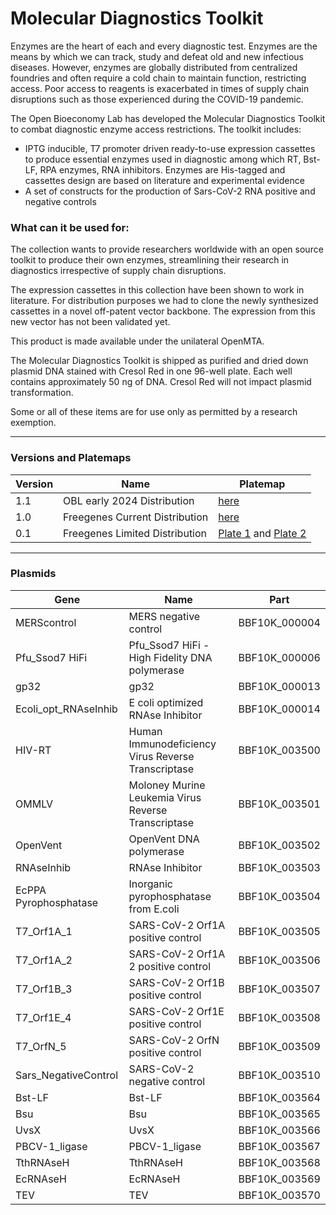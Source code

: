 # Molecular Diagnostics Toolkit

Enzymes are the heart of each and every diagnostic test. Enzymes are the means by which we can track, study and defeat old and new infectious diseases.
However, enzymes are globally distributed from centralized foundries and often require a cold chain to maintain function, restricting access.
Poor access to reagents is exacerbated in times of supply chain disruptions such as those experienced during the COVID-19 pandemic.

The Open Bioeconomy Lab has developed the Molecular Diagnostics Toolkit to combat diagnostic enzyme access restrictions. The toolkit includes:

- IPTG inducible, T7 promoter driven ready-to-use expression cassettes to produce essential enzymes used in diagnostic among which RT, Bst-LF, RPA enzymes, RNA inhibitors.
Enzymes are His-tagged and cassettes design are based on literature and experimental evidence
- A set of constructs for the production of Sars-CoV-2 RNA positive and negative controls

### What can it be used for:

The collection wants to provide researchers worldwide with an open source toolkit to produce their own enzymes, streamlining their research in
diagnostics irrespective of supply chain disruptions.

The expression cassettes in this collection have been shown to work in literature. For distribution purposes we had to clone the newly synthesized
cassettes in a novel off-patent vector backbone. The expression from this new vector has not been validated yet.

This product is made available under the unilateral OpenMTA. 

The Molecular Diagnostics Toolkit is shipped as purified and dried down plasmid DNA stained with Cresol Red in one 96-well plate. Each well contains approximately 50 ng of DNA. Cresol Red will not impact plasmid transformation.

Some or all of these items are for use only as permitted by a research exemption.

---

### Versions and Platemaps

|Version|Name|Platemap|
|---|---|---|
|1.1|OBL early 2024 Distribution|[here](https://github.com/Reclone-org/Open-DNA-Collections/blob/main/Molecular%20Diagnostics%20Toolkit/Platemaps/MDT-v1_1.csv)
|1.0|Freegenes Current Distribution|[here](https://github.com/Reclone-org/Open-DNA-Collections/tree/main/Molecular%20Diagnostics%20Toolkit/Platemaps/MDT-v1_0.csv)|
|0.1|Freegenes Limited Distribution|[Plate 1](https://github.com/Reclone-org/Open-DNA-Collections/tree/main/Molecular%20Diagnostics%20Toolkit/Platemaps/MDT-v0_1-1.csv) and [Plate 2](https://github.com/Reclone-org/Open-DNA-Collections/tree/main/Molecular%20Diagnostics%20Toolkit/Platemaps/MDT-v0_1-2.csv)|

---

### Plasmids

|Gene|Name|Part|
|---|---|---|
| MERScontrol | MERS negative control | BBF10K_000004 |
| Pfu_Ssod7 HiFi | Pfu_Ssod7 HiFi - High Fidelity DNA polymerase | BBF10K_000006 |
| gp32 | gp32 | BBF10K_000013 |
| Ecoli_opt_RNAseInhib | E coli optimized RNAse Inhibitor | BBF10K_000014 |
| HIV-RT | Human Immunodeficiency Virus Reverse Transcriptase | BBF10K_003500 |
| OMMLV | Moloney Murine Leukemia Virus Reverse Transcriptase | BBF10K_003501 |
| OpenVent | OpenVent DNA polymerase | BBF10K_003502 |
| RNAseInhib | RNAse Inhibitor | BBF10K_003503 |
| EcPPA Pyrophosphatase | Inorganic pyrophosphatase from E.coli | BBF10K_003504 |
| T7_Orf1A_1 | SARS-CoV-2 Orf1A positive control | BBF10K_003505 |
| T7_Orf1A_2 | SARS-CoV-2 Orf1A 2 positive control | BBF10K_003506 |
| T7_Orf1B_3 | SARS-CoV-2 Orf1B positive control | BBF10K_003507 |
| T7_Orf1E_4 | SARS-CoV-2 Orf1E positive control | BBF10K_003508 |
| T7_OrfN_5 | SARS-CoV-2 OrfN positive control | BBF10K_003509 |
| Sars_NegativeControl | SARS-CoV-2 negative control | BBF10K_003510 |
| Bst-LF | Bst-LF | BBF10K_003564 |
| Bsu | Bsu | BBF10K_003565 |
| UvsX | UvsX | BBF10K_003566 |
| PBCV-1_ligase | PBCV-1_ligase | BBF10K_003567 |
| TthRNAseH | TthRNAseH | BBF10K_003568 |
| EcRNAseH | EcRNAseH | BBF10K_003569 |
| TEV | TEV | BBF10K_003570 |
